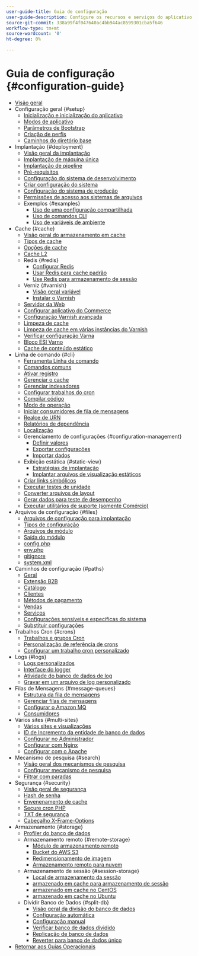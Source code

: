```yaml
---
user-guide-title: Guia de configuração
user-guide-description: Configure os recursos e serviços do aplicativo Adobe Commerce ou Magento Open Source.
source-git-commit: 338a99f4f047640ac4bb944ac8599301cba5f646
workflow-type: tm+mt
source-wordcount: '0'
ht-degree: 0%

---
```



# Guia de configuração {#configuration-guide}

+ [Visão geral](overview.md)
+ Configuração geral {#setup}
   + [Inicialização e inicialização do aplicativo](bootstrap/initialization.md)
   + [Modos de aplicativo](bootstrap/application-modes.md)
   + [Parâmetros de Bootstrap](bootstrap/set-parameters.md)
   + [Criação de perfis](bootstrap/mage-profiler.md)
   + [Caminhos do diretório base](bootstrap/mage-directory.md)
+ Implantação {#deployment}
   + [Visão geral da implantação](deployment/overview.md)
   + [Implantação de máquina única](deployment/single-machine.md)
   + [Implantação de pipeline](deployment/technical-details.md)
   + [Pré-requisitos](deployment/prerequisites.md)
   + [Configuração do sistema de desenvolvimento](deployment/development-system.md)
   + [Criar configuração do sistema](deployment/build-system.md)
   + [Configuração do sistema de produção](deployment/production-system.md)
   + [Permissões de acesso aos sistemas de arquivos](deployment/file-system-permissions.md)
   + Exemplos {#examples}
      + [Uso de uma configuração compartilhada](deployment/example-shared-configuration.md)
      + [Uso de comandos CLI](deployment/example-using-cli.md)
      + [Uso de variáveis de ambiente](deployment/example-environment-variables.md)
+ Cache {#cache}
   + [Visão geral do armazenamento em cache](cache/caching-overview.md)
   + [Tipos de cache](cache/cache-types.md)
   + [Opções de cache](cache/cache-options.md)
   + [Cache L2](cache/level-two-cache.md)
   + Redis {#redis}
      + [Configurar Redis](cache/config-redis.md)
      + [Usar Redis para cache padrão](cache/redis-pg-cache.md)
      + [Use Redis para armazenamento de sessão](cache/redis-session.md)
   + Verniz {#varnish}
      + [Visão geral variável](cache/config-varnish.md)
      + [Instalar o Varnish](cache/config-varnish-install.md)
   + [Servidor da Web](cache/config-varnish-server.md)
   + [Configurar aplicativo do Commerce](cache/configure-varnish-commerce.md)
   + [Configuração Varnish avançada](cache/config-varnish-advanced.md)
   + [Limpeza de cache](cache/use-varnish-cache.md)
   + [Limpeza de cache em várias instâncias do Varnish](cache/use-multiple-varnish-cache.md)
   + [Verificar configuração Varna](cache/config-varnish-final.md)
   + [Bloco ESI Varno](cache/use-varnish-esi.md)
   + [Cache de conteúdo estático](cache/static-content-signing.md)
+ Linha de comando {#cli}
   + [Ferramenta Linha de comando](cli/config-cli.md)
   + [Comandos comuns](cli/common-cli-commands.md)
   + [Ativar registro](cli/enable-logging.md)
   + [Gerenciar o cache](cli/manage-cache.md)
   + [Gerenciar indexadores](cli/manage-indexers.md)
   + [Configurar trabalhos do cron](cli/configure-cron-jobs.md)
   + [Compilar código](cli/code-compiler.md)
   + [Modo de operação](cli/set-mode.md)
   + [Iniciar consumidores de fila de mensagens](cli/start-message-queues.md)
   + [Realce de URN](cli/urn-highlighter.md)
   + [Relatórios de dependência](cli/dependency-reports.md)
   + [Localização](cli/localization.md)
   + Gerenciamento de configurações {#configuration-management}
      + [Definir valores](cli/set-configuration-values.md)
      + [Exportar configurações](cli/export-configuration.md)
      + [Importar dados](cli/import-configuration.md)
   + Exibição estática {#static-view}
      + [Estratégias de implantação](cli/static-view-file-strategy.md)
      + [Implantar arquivos de visualização estáticos](cli/static-view-file-deployment.md)
   + [Criar links simbólicos](cli/create-symlinks.md)
   + [Executar testes de unidade](cli/unit-tests.md)
   + [Converter arquivos de layout](cli/convert-layout-files.md)
   + [Gerar dados para teste de desempenho](cli/generate-data.md)
   + [Executar utilitários de suporte (somente Comércio)](cli/run-support-utilities.md)
+ Arquivos de configuração {#files}
   + [Arquivos de configuração para implantação](reference/deployment-files.md)
   + [Tipos de configuração](reference/config-create-types.md)
   + [Arquivos de módulo](reference/module-files.md)
   + [Saída do módulo](reference/disable-module-output.md)
   + [config.php](reference/config-reference-configphp.md)
   + [env.php](reference/config-reference-envphp.md)
   + [gitignore](reference/config-reference-gitignore.md)
   + [system.xml](reference/config-reference-systemxml.md)
+ Caminhos de configuração {#paths}
   + [Geral](reference/config-reference-general.md)
   + [Extensão B2B](reference/config-reference-b2b.md)
   + [Catálogo](reference/config-reference-catalog.md)
   + [Clientes](reference/config-reference-customers.md)
   + [Métodos de pagamento](reference/config-reference-payment.md)
   + [Vendas](reference/config-reference-sales.md)
   + [Serviços](reference/config-reference-services.md)
   + [Configurações sensíveis e específicas do sistema](reference/config-reference-sens.md)
   + [Substituir configurações](reference/override-config-settings.md)
+ Trabalhos Cron {#crons}
   + [Trabalhos e grupos Cron](cron/custom-cron.md)
   + [Personalização de referência de crons](cron/custom-cron-reference.md)
   + [Configurar um trabalho cron personalizado](cron/custom-cron-tutorial.md)
+ Logs {#logs}
   + [Logs personalizados](logs/custom-logging.md)
   + [Interface do logger](logs/logger-interface.md)
   + [Atividade do banco de dados de log](logs/database-activity.md)
   + [Gravar em um arquivo de log personalizado](logs/custom-log-files.md)
+ Filas de Mensagens {#message-queues}
   + [Estrutura da fila de mensagens](queues/message-queue-framework.md)
   + [Gerenciar filas de mensagens](queues/manage-message-queues.md)
   + [Configurar o Amazon MQ](queues/aws-mq.md)
   + [Consumidores](queues/consumers.md)
+ Vários sites {#multi-sites}
   + [Vários sites e visualizações](multi-sites/ms-overview.md)
   + [ID de Incremento da entidade de banco de dados](multi-sites/change-increment-id.md)
   + [Configurar no Administrador](multi-sites/ms-admin.md)
   + [Configurar com Nginx](multi-sites/ms-nginx.md)
   + [Configurar com o Apache](multi-sites/ms-apache.md)
+ Mecanismo de pesquisa {#search}
   + [Visão geral dos mecanismos de pesquisa](search/overview-search.md)
   + [Configurar mecanismo de pesquisa](search/configure-search-engine.md)
   + [Filtrar com paradas](search/search-stopwords.md)
+ Segurança {#security}
   + [Visão geral de segurança](security/overview.md)
   + [Hash de senha](security/password-hashing.md)
   + [Envenenamento de cache](security/cache-poisoning.md)
   + [Secure cron PHP](security/secure-cron-php.md)
   + [TXT de segurança](security/security-txt.md)
   + [Cabeçalho X-Frame-Options](security/xframe-options.md)
+ Armazenamento {#storage}
   + [Profiler do banco de dados](storage/db-profiler.md)
   + Armazenamento remoto {#remote-storage}
      + [Módulo de armazenamento remoto](remote-storage/remote-storage.md)
      + [Bucket do AWS S3](remote-storage/remote-storage-aws-s3.md)
      + [Redimensionamento de imagem](remote-storage/remote-storage-image-resize.md)
      + [Armazenamento remoto para nuvem](remote-storage/cloud-support.md)
   + Armazenamento de sessão {#session-storage}
      + [Local de armazenamento da sessão](storage/sessions.md)
      + [armazenado em cache para armazenamento de sessão](storage/memcached.md)
      + [armazenado em cache no CentOS](storage/memcache-centos.md)
      + [armazenado em cache no Ubuntu](storage/memcache-ubuntu.md)
   + Dividir Banco de Dados {#split-db}
      + [Visão geral da divisão do banco de dados](storage/multi-master.md)
      + [Configuração automática](storage/multi-master-masterdb.md)
      + [Configuração manual](storage/multi-master-manual.md)
      + [Verificar banco de dados dividido](storage/multi-master-verify.md)
      + [Replicação de banco de dados](storage/multi-master-replication.md)
      + [Reverter para banco de dados único](storage/revert-split-database.md)
+ [Retornar aos Guias Operacionais](https://experienceleague.adobe.com/docs/commerce-operations/operational-guides/home.html)
